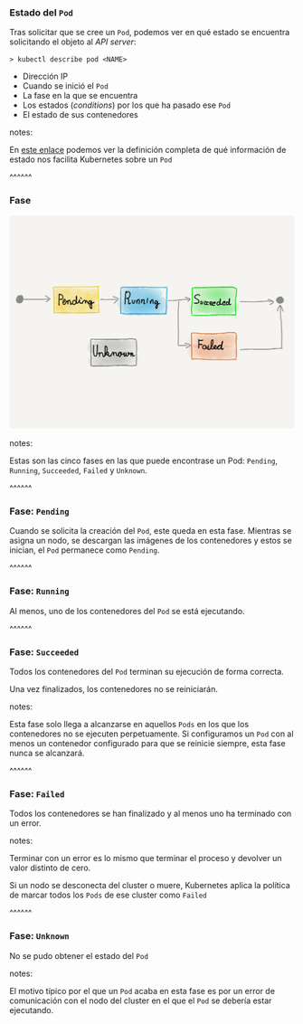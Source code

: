 ### Estado del `Pod`

Tras solicitar que se cree un `Pod`, podemos ver en qué estado se encuentra
solicitando el objeto al _API server_:

```
> kubectl describe pod <NAME>
```
* Dirección IP
* Cuando se inició el `Pod`
* La fase en la que se encuentra
* Los estados (_conditions_) por los que ha pasado ese `Pod`
* El estado de sus contenedores


notes:

En [este enlace](https://kubernetes.io/docs/reference/kubernetes-api/workload-resources/pod-v1/#PodStatus)
podemos ver la definición completa de qué información de estado nos facilita 
Kubernetes sobre un `Pod`

^^^^^^

### Fase

<img class="r-stretch" src="../../images/pod_phases.png" alt="Pod scheduling">

notes:

Estas son las cinco fases en las que puede encontrase un Pod: `Pending`, `Running`,
`Succeeded`, `Failed` y `Unknown`.

^^^^^^

### Fase: `Pending`

Cuando se solicita la creación del `Pod`, este queda en esta fase. Mientras se asigna
un nodo, se descargan las imágenes de los contenedores y estos se inician, el `Pod`
permanece como `Pending`.

^^^^^^

### Fase: `Running`

Al menos, uno de los contenedores del `Pod` se está ejecutando.

^^^^^^

### Fase: `Succeeded`

Todos los contenedores del `Pod` terminan su ejecución de forma correcta.

Una vez finalizados, los contenedores no se reiniciarán.

notes:

Esta fase solo llega a alcanzarse en aquellos `Pods` en los que los contenedores
no se ejecuten perpetuamente. Si configuramos un `Pod` con al menos un contenedor
configurado para que se reinicie siempre, esta fase nunca se alcanzará.

^^^^^^

### Fase: `Failed`

Todos los contenedores se han finalizado y al menos uno ha terminado con un error.

notes:

Terminar con un error es lo mismo que terminar el proceso y devolver un valor distinto de cero.

Si un nodo se desconecta del cluster o muere, Kubernetes aplica la política de marcar 
todos los `Pods` de ese cluster como `Failed`

^^^^^^

### Fase: `Unknown`

No se pudo obtener el estado del `Pod`

notes:

El motivo típico por el que un `Pod` acaba en esta fase es por un error de comunicación
con el nodo del cluster en el que el `Pod` se debería estar ejecutando. 

